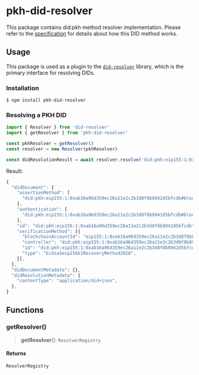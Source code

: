 # pkh-did-resolver

This package contains did:pkh method resolver implementation. Please refer to the [specification](https://github.com/w3c-ccg/did-pkh/blob/main/did-pkh-method-draft.md) for details about how this DID method works.

## Usage
This package is used as a plugin to the [`did-resolver`](https://github.com/decentralized-identity/did-resolver) library, which is the primary interface for resolving DIDs.

### Installation
```
$ npm install pkh-did-resolver
```

### Resolving a PKH DID

```js
import { Resolver } from 'did-resolver'
import { getResolver } from 'pkh-did-resolver'

const pkhResolver = getResolver()
const resolver = new Resolver(pkhResolver)

const didResolutionResult = await resolver.resolve('did:pkh:eip155:1:0xab16a96d359ec26a11e2c2b3d8f8b8942d5bfcdb')
```

Result:
```js
{
  "didDocument": {
    "assertionMethod": [
      "did:pkh:eip155:1:0xab16a96d359ec26a11e2c2b3d8f8b8942d5bfcdb#blockchainAccountId",
    ],
    "authentication": [
      "did:pkh:eip155:1:0xab16a96d359ec26a11e2c2b3d8f8b8942d5bfcdb#blockchainAccountId",
    ],
    "id": "did:pkh:eip155:1:0xab16a96d359ec26a11e2c2b3d8f8b8942d5bfcdb",
    "verificationMethod": [{
      "blockchainAccountId": "eip155:1:0xab16a96d359ec26a11e2c2b3d8f8b8942d5bfcdb",
      "controller": "did:pkh:eip155:1:0xab16a96d359ec26a11e2c2b3d8f8b8942d5bfcdb",
      "id": "did:pkh:eip155:1:0xab16a96d359ec26a11e2c2b3d8f8b8942d5bfcdb#blockchainAccountId",
      "type": "EcdsaSecp256k1RecoveryMethod2020",
    }],
  },
  "didDocumentMetadata": {},
  "didResolutionMetadata": {
    "contentType": "application/did+json",
  },
}
```

## Functions

### getResolver()

> **getResolver**(): `ResolverRegistry`

#### Returns

`ResolverRegistry`
